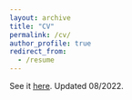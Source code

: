 ```yaml
---
layout: archive
title: "CV"
permalink: /cv/
author_profile: true
redirect_from:
  - /resume
---
```


See it <u><a href="https://francescapanero.github.io/files/Academic CV Francesca Panero.pdf">here</a></u>. Updated 08/2022.
<br/>

